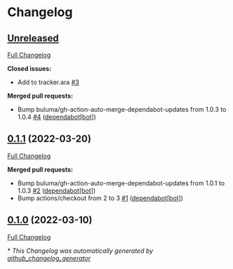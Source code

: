# Changelog

## [Unreleased](https://github.com/buluma/ansible-role-ara/tree/HEAD)

[Full Changelog](https://github.com/buluma/ansible-role-ara/compare/0.1.1...HEAD)

**Closed issues:**

- Add to tracker.ara [\#3](https://github.com/buluma/ansible-role-ara/issues/3)

**Merged pull requests:**

- Bump buluma/gh-action-auto-merge-dependabot-updates from 1.0.3 to 1.0.4 [\#4](https://github.com/buluma/ansible-role-ara/pull/4) ([dependabot[bot]](https://github.com/apps/dependabot))

## [0.1.1](https://github.com/buluma/ansible-role-ara/tree/0.1.1) (2022-03-20)

[Full Changelog](https://github.com/buluma/ansible-role-ara/compare/0.1.0...0.1.1)

**Merged pull requests:**

- Bump buluma/gh-action-auto-merge-dependabot-updates from 1.0.1 to 1.0.3 [\#2](https://github.com/buluma/ansible-role-ara/pull/2) ([dependabot[bot]](https://github.com/apps/dependabot))
- Bump actions/checkout from 2 to 3 [\#1](https://github.com/buluma/ansible-role-ara/pull/1) ([dependabot[bot]](https://github.com/apps/dependabot))

## [0.1.0](https://github.com/buluma/ansible-role-ara/tree/0.1.0) (2022-03-10)

[Full Changelog](https://github.com/buluma/ansible-role-ara/compare/b788224f3c38c2a4e5a05c7ffe4bbd8e1e9db1bc...0.1.0)



\* *This Changelog was automatically generated by [github_changelog_generator](https://github.com/github-changelog-generator/github-changelog-generator)*
